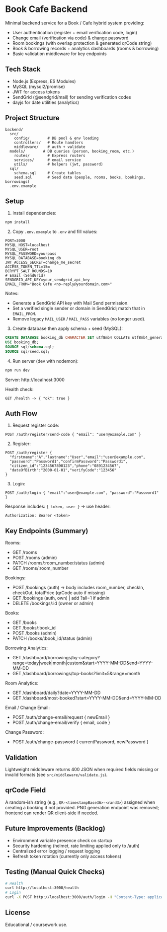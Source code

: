 # Book Cafe Backend

Minimal backend service for a Book / Cafe hybrid system providing:
- User authentication (register + email verification code, login)
- Change email (verification via code) & change password
- Room bookings (with overlap protection & generated qrCode string)
- Book & borrowing records + analytics dashboards (rooms & borrowing)
- Basic validation middleware for key endpoints

## Tech Stack
- Node.js (Express, ES Modules)
- MySQL (mysql2/promise)
- JWT for access tokens
- SendGrid (@sendgrid/mail) for sending verification codes
- dayjs for date utilities (analytics)

## Project Structure
```
backend/
  src/
    config/        # DB pool & env loading
    controllers/   # Route handlers
    middleware/    # auth + validate
  models/        # DB queries (person, booking_room, etc.)
    routes/        # Express routers
    services/      # email service
    utils/         # helpers (jwt, password)
  sql/
    schema.sql     # Create tables
    seed.sql       # Seed data (people, rooms, books, bookings, borrowings)
  .env.example
```

## Setup
1. Install dependencies:
```bash
npm install
```
2. Copy `.env.example` to `.env` and fill values:
```
PORT=3000
MYSQL_HOST=localhost
MYSQL_USER=root
MYSQL_PASSWORD=yourpass
MYSQL_DATABASE=booking_db
JWT_ACCESS_SECRET=change_me_secret
ACCESS_TOKEN_TTL=15m
BCRYPT_SALT_ROUNDS=10
# Email (SendGrid)
SENDGRID_API_KEY=your_sendgrid_api_key
EMAIL_FROM="Book Cafe <no-reply@yourdomain.com>"
```

Notes:
- Generate a SendGrid API key with Mail Send permission.
- Set a verified single sender or domain in SendGrid; match that in `EMAIL_FROM`.
- Remove legacy `MAIL_USER` / `MAIL_PASS` variables (no longer used).
3. Create database then apply schema + seed (MySQL):
```sql
CREATE DATABASE booking_db CHARACTER SET utf8mb4 COLLATE utf8mb4_general_ci;
USE booking_db;
SOURCE sql/schema.sql;
SOURCE sql/seed.sql;
```
4. Run server (dev with nodemon):
```bash
npm run dev
```
Server: http://localhost:3000

Health check:
```
GET /health -> { "ok": true }
```

## Auth Flow
1. Request register code:
```
POST /auth/register/send-code { "email": "user@example.com" }
```
2. Register:
```
POST /auth/register {
  "firstname":"A","lastname":"User","email":"user@example.com",
  "password":"Password1","confirmPassword":"Password1",
  "citizen_id":"1234567890123","phone":"0891234567",
  "dateOfBirth":"2000-01-01","verifyCode":"123456"
}
```
3. Login:
```
POST /auth/login { "email":"user@example.com", "password":"Password1" }
```
Response includes: `{ token, user }` -> use header:
```
Authorization: Bearer <token>
```

## Key Endpoints (Summary)
Rooms:
- GET /rooms
- POST /rooms (admin)
- PATCH /rooms/:room_number/status (admin)
- GET /rooms/:room_number

Bookings:
- POST /bookings (auth) -> body includes room_number, checkIn, checkOut, totalPrice (qrCode auto if missing)
- GET /bookings (auth, own) | add ?all=1 if admin
- DELETE /bookings/:id (owner or admin)

Books:
- GET /books
- GET /books/:book_id
- POST /books (admin)
- PATCH /books/:book_id/status (admin)

Borrowing Analytics:
- GET /dashboard/borrowings/by-category?range=today|week|month|custom&start=YYYY-MM-DD&end=YYYY-MM-DD
- GET /dashboard/borrowings/top-books?limit=5&range=month

Room Analytics:
- GET /dashboard/daily?date=YYYY-MM-DD
- GET /dashboard/most-booked?start=YYYY-MM-DD&end=YYYY-MM-DD

Email / Change Email:
- POST /auth/change-email/request { newEmail }
- POST /auth/change-email/verify { email, code }

Change Password:
- POST /auth/change-password { currentPassword, newPassword }

## Validation
Lightweight middleware returns 400 JSON when required fields missing or invalid formats (see `src/middleware/validate.js`).

## qrCode Field
A random-ish string (e.g., `QR-<timestampBase36>-<rand3>`) assigned when creating a booking if not provided. PNG generation endpoint was removed; frontend can render QR client-side if needed.

## Future Improvements (Backlog)
- Environment variable presence check on startup
- Security hardening (helmet, rate limiting applied only to /auth)
- Centralized error logging / request logging
- Refresh token rotation (currently only access tokens)

## Testing (Manual Quick Checks)
```bash
# Health
curl http://localhost:3000/health
# Login
curl -X POST http://localhost:3000/auth/login -H "Content-Type: application/json" -d '{"email":"admin@example.com","password":"AdminPass1"}'
```

## License
Educational / coursework use.

